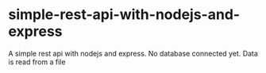 # simple-rest-api-with-nodejs-and-express
A simple rest api with nodejs and express. No database connected yet. Data is read from a file
